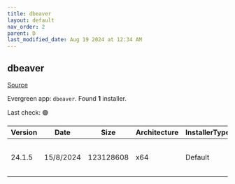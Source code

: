 ```yaml
---
title: dbeaver
layout: default
nav_order: 2
parent: D
last_modified_date: Aug 19 2024 at 12:34 AM
---
```


## dbeaver

[Source](https://github.com/dbeaver/dbeaver)

Evergreen app: `dbeaver`. Found **1** installer.

Last check: 🟢

| Version | Date      | Size      | Architecture | InstallerType | Type | URI                                                                                                                                                                                              |
| ------- | --------- | --------- | ------------ | ------------- | ---- | ------------------------------------------------------------------------------------------------------------------------------------------------------------------------------------------------ |
| 24.1.5  | 15/8/2024 | 123128608 | x64          | Default       | exe  | [https://github.com/dbeaver/dbeaver/releases/download/24.1.5/dbeaver-ce-24.1.5-x86_64-setup.exe](https://github.com/dbeaver/dbeaver/releases/download/24.1.5/dbeaver-ce-24.1.5-x86_64-setup.exe) |

